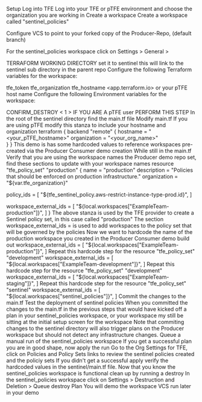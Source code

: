 Setup
Log into TFE
Log into your TFE or pTFE environment and choose the organization you are working in
Create a workspace
Create a workspace called "sentinel_policies"

Configure VCS to point to your forked copy of the Producer-Repo, (default branch)

For the sentinel_policies workspace click on Settings > General >

TERRAFORM WORKING DIRECTORY set it to sentinel this will link to the sentinel sub directory in the parent repo
Configure the following Terraform variables for the workspace:

tfe_token
tfe_organization
tfe_hostname <app.terraform.io> or your pTFE host name
Configure the following Environment variables for the workspace:

CONFIRM_DESTROY < 1 >
IF YOU ARE A pTFE user PERFORM THIS STEP
In the root of the sentinel directory find the main.tf file
Modify main.tf
If you are using pTFE modify this stanza to include your hostname and organization
terraform {
  backend "remote" {
    hostname     = "<your_pTFE_hostname>"
    organization = "<your_org_name>"    
  }
} 
This demo is has some hardcoded values to reference workspaces pre-created via the Producer Consumer demo creation
While still in the main.tf Verify that you are using the workspace names the Producer demo repo set, find these sections to update with your workspace names
resource "tfe_policy_set" "production" {
  name         = "production"
  description  = "Policies that should be enforced on production infrastructure."
  organization = "${var.tfe_organization}"

  policy_ids = [
    "${tfe_sentinel_policy.aws-restrict-instance-type-prod.id}",
  ]

  workspace_external_ids = [
    "${local.workspaces["ExampleTeam-production"]}", 
  ]
}
The above stanza is used by the TFE provider to create a Sentinel policy set, in this case called "production"
The section workspace_external_ids = is used to add workspaces to the policy set that will be governed by the policies
Now we want to hardcode the name of the production workspace you created in the Producer Consumer demo build out
workspace_external_ids = [
    "${local.workspaces["ExampleTeam-production"]}",
  ]
Repeat this hardcode step for the resource "tfe_policy_set" "development"
workspace_external_ids = [
    "${local.workspaces["ExampleTeam-development"]}",
  ]
Repeat this hardcode step for the resource "tfe_policy_set" "development"
workspace_external_ids = [
    "${local.workspaces["ExampleTeam-staging"]}",
  ]
Repeat this hardcode step for the resource "tfe_policy_set" "sentinel"
workspace_external_ids = [
    "${local.workspaces["sentinel_policies"]}",
  ]
Commit the changes to the main.tf
Test the deployment of sentinel policies
When you committed the changes to the main.tf in the previous steps that would have kicked off a plan in your sentinel_policies workspace, or your workspace my still be sitting at the initial setup screen for the workspace
Note that commiting changes to the sentinel directory will also trigger plans on the Producer workspace but should not detect any infrastructure changes.
Queue a manual run of the sentinel_policies workspace
If you get a successful plan you are in good shape, now apply the run
Go to the Org Settings for TFE, click on Policies and Policy Sets links to review the sentinel policies created and the policiy sets
If you didn't get a successful apply verify the hardcoded values in the sentinel/main.tf file.
Now that you know the sentinel_policies workspace is functional clean up by running a destroy
In the sentinel_policies workspace click on Settings > Destruction and Deletion > Queue destroy Plan
You will demo the workspace VCS run later in your demo